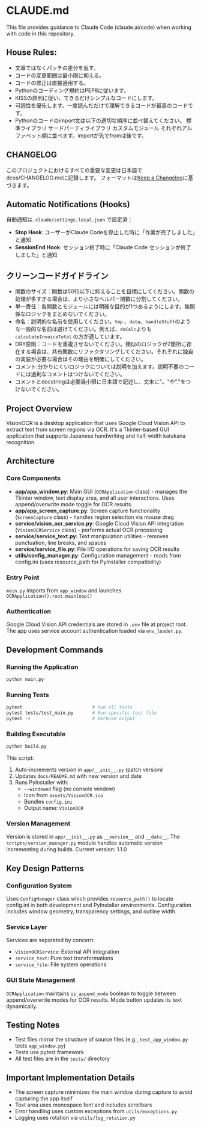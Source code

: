 # CLAUDE.md

This file provides guidance to Claude Code (claude.ai/code) when working with code in this repository.

## House Rules:
- 文章ではなくパッチの差分を返す。
- コードの変更範囲は最小限に抑える。
- コードの修正は直接適用する。
- Pythonのコーディング規約はPEP8に従います。
- KISSの原則に従い、できるだけシンプルなコードにします。
- 可読性を優先します。一度読んだだけで理解できるコードが最高のコードです。
- Pythonのコードのimport文は以下の適切な順序に並べ替えてください。
標準ライブラリ
サードパーティライブラリ
カスタムモジュール 
それぞれアルファベット順に並べます。importが先でfromは後です。

## CHANGELOG
このプロジェクトにおけるすべての重要な変更は日本語でdcos/CHANGELOG.mdに記録します。
フォーマットは[Keep a Changelog](https://keepachangelog.com/ja/1.1.0/)に基づきます。

## Automatic Notifications (Hooks)
自動通知は`.claude/settings.local.json` で設定済：
- **Stop Hook**: ユーザーがClaude Codeを停止した時に「作業が完了しました」と通知
- **SessionEnd Hook**: セッション終了時に「Claude Code セッションが終了しました」と通知

## クリーンコードガイドライン
- 関数のサイズ：関数は50行以下に抑えることを目標にしてください。関数の処理が多すぎる場合は、より小さなヘルパー関数に分割してください。
- 単一責任：各関数とモジュールには明確な目的が1つあるようにします。無関係なロジックをまとめないでください。
- 命名：説明的な名前を使用してください。`tmp` 、`data`、`handleStuff`のような一般的な名前は避けてください。例えば、`doCalc`よりも`calculateInvoiceTotal` の方が適しています。
- DRY原則：コードを重複させないでください。類似のロジックが2箇所に存在する場合は、共有関数にリファクタリングしてください。それぞれに独自の実装が必要な場合はその理由を明確にしてください。
- コメント:分かりにくいロジックについては説明を加えます。説明不要のコードには過剰なコメントはつけないでください。
- コメントとdocstringは必要最小限に日本語で記述し、文末に"。"や"."をつけないでください。

## Project Overview
VisionOCR is a desktop application that uses Google Cloud Vision API to extract text from screen regions via OCR. It's a Tkinter-based GUI application that supports Japanese handwriting and half-width katakana recognition.

## Architecture

### Core Components
- **app/app_window.py**: Main GUI (`OCRApplication` class) - manages the Tkinter window, text display area, and all user interactions. Uses append/overwrite mode toggle for OCR results.
- **app/app_screen_capture.py**: Screen capture functionality (`ScreenCapture` class) - handles region selection via mouse drag
- **service/vision_ocr_service.py**: Google Cloud Vision API integration (`VisionOCRService` class) - performs actual OCR processing
- **service/service_text.py**: Text manipulation utilities - removes punctuation, line breaks, and spaces
- **service/service_file.py**: File I/O operations for saving OCR results
- **utils/config_manager.py**: Configuration management - reads from config.ini (uses resource_path for PyInstaller compatibility)

### Entry Point
`main.py` imports from `app_window` and launches `OCRApplication().root.mainloop()`

### Authentication
Google Cloud Vision API credentials are stored in `.env` file at project root. The app uses service account authentication loaded via `env_loader.py`.

## Development Commands

### Running the Application
```bash
python main.py
```

### Running Tests
```bash
pytest                          # Run all tests
pytest tests/test_main.py       # Run specific test file
pytest -v                       # Verbose output
```

### Building Executable
```bash
python build.py
```
This script:
1. Auto-increments version in `app/__init__.py` (patch version)
2. Updates `docs/README.md` with new version and date
3. Runs PyInstaller with:
   - `--windowed` flag (no console window)
   - Icon from `assets/VisionOCR.ico`
   - Bundles `config.ini`
   - Output name: `VisionOCR`

### Version Management
Version is stored in `app/__init__.py` as `__version__` and `__date__`. The `scripts/version_manager.py` module handles automatic version incrementing during builds. Current version: 1.1.0

## Key Design Patterns

### Configuration System
Uses `ConfigManager` class which provides `resource_path()` to locate config.ini in both development and PyInstaller environments. Configuration includes window geometry, transparency settings, and outline width.

### Service Layer
Services are separated by concern:
- `VisionOCRService`: External API integration
- `service_text`: Pure text transformations
- `service_file`: File system operations

### GUI State Management
`OCRApplication` maintains `is_append_mode` boolean to toggle between append/overwrite modes for OCR results. Mode button updates its text dynamically.

## Testing Notes
- Test files mirror the structure of source files (e.g., `test_app_window.py` tests `app_window.py`)
- Tests use pytest framework
- All test files are in the `tests/` directory

## Important Implementation Details
- The screen capture minimizes the main window during capture to avoid capturing the app itself
- Text area uses monospace font and includes scrollbars
- Error handling uses custom exceptions from `utils/exceptions.py`
- Logging uses rotation via `utils/log_rotation.py`
